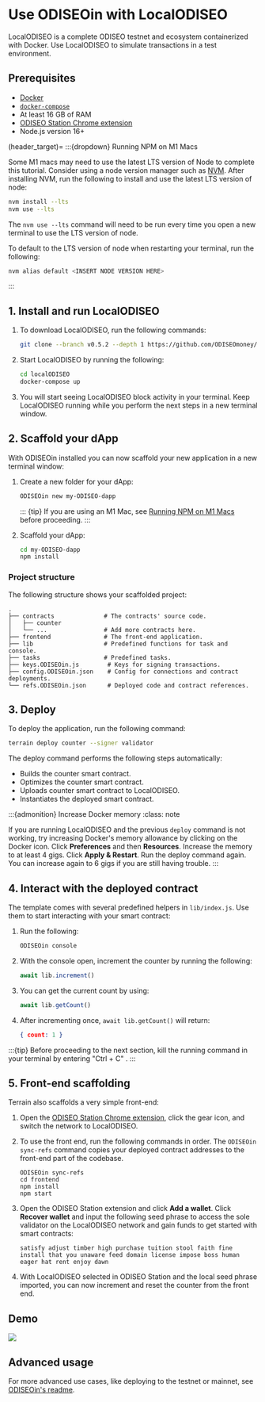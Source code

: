 # Use ODISEOin with LocalODISEO

LocalODISEO is a complete ODISEO testnet and ecosystem containerized with Docker. Use LocalODISEO to simulate transactions in a test environment.

## Prerequisites

- [Docker](https://www.docker.com/)
- [`docker-compose`](https://github.com/docker/compose)
- At least 16 GB of RAM
- [ODISEO Station Chrome extension](../../../learn/ODISEO-station/download/ODISEO-station-extension.md)
- Node.js version 16+


(header_target)=
:::{dropdown} Running NPM on M1 Macs

Some M1 macs may need to use the latest LTS version of Node to complete this tutorial. Consider using a node version manager such as [NVM](https://github.com/nvm-sh/nvm/blob/master/README.md). 
After installing NVM, run the following to install and use the latest LTS version of node:

```sh
nvm install --lts
nvm use --lts
```

The `nvm use --lts` command will need to be run every time you open a new terminal to use the LTS version of node. 

To default to the LTS version of node when restarting your terminal, run the following:

```sh
nvm alias default <INSERT NODE VERSION HERE>
```
:::

## 1. Install and run LocalODISEO

1. To download LocalODISEO, run the following commands:

   ```sh
   git clone --branch v0.5.2 --depth 1 https://github.com/ODISEOmoney/localODISEO
   ```
2. Start LocalODISEO by running the following:

   ```sh
   cd localODISEO
   docker-compose up
   ```

3. You will start seeing LocalODISEO block activity in your terminal. Keep LocalODISEO running while you perform the next steps in a new terminal window.


## 2. Scaffold your dApp

With ODISEOin installed you can now scaffold your new application in a new terminal window:

1. Create a new folder for your dApp:

   ```sh
   ODISEOin new my-ODISEO-dapp
   ```
   ::: {tip}
   If you are using an M1 Mac, see [Running NPM on M1 Macs](header_target) before proceeding.
   :::

2. Scaffold your dApp:

   ```sh
   cd my-ODISEO-dapp
   npm install
   ```

### Project structure

The following structure shows your scaffolded project:

```
.
├── contracts              # The contracts' source code.
│   ├── counter
│   └── ...                # Add more contracts here.
├── frontend               # The front-end application.
├── lib                    # Predefined functions for task and console.
├── tasks                  # Predefined tasks.
├── keys.ODISEOin.js        # Keys for signing transactions.
├── config.ODISEOin.json    # Config for connections and contract deployments.
└── refs.ODISEOin.json      # Deployed code and contract references.
```

## 3. Deploy

To deploy the application, run the following command:

```sh
terrain deploy counter --signer validator
```

The deploy command performs the following steps automatically:

* Builds the counter smart contract.
* Optimizes the counter smart contract.
* Uploads counter smart contract to LocalODISEO.
* Instantiates the deployed smart contract.

:::{admonition} Increase Docker memory
:class: note

If you are running LocalODISEO and the previous `deploy` command is not working, try increasing Docker's memory allowance by clicking on the Docker icon. Click **Preferences** and then **Resources**. Increase the memory to at least 4 gigs. Click **Apply & Restart**. Run the deploy command again. You can increase again to 6 gigs if you are still having trouble. 
:::

## 4. Interact with the deployed contract

The template comes with several predefined helpers in `lib/index.js`. Use them to start interacting with your smart contract:

1. Run the following:

   ```sh
   ODISEOin console
   ```

2. With the console open, increment the counter by running the following:

   ```JavaScript
   await lib.increment()
   ```

3. You can get the current count by using:

   ```JavaScript
   await lib.getCount()
   ```

4. After incrementing once, `await lib.getCount()` will return:

   ```json
   { count: 1 }
   ```

:::{tip}
Before proceeding to the next section, kill the running command in your terminal by entering "Ctrl + C" . 
:::

## 5. Front-end scaffolding

Terrain also scaffolds a very simple front-end:

1. Open the [ODISEO Station Chrome extension](https://chrome.google.com/webstore/detail/ODISEO-station-wallet/aiifbnbfobpmeekipheeijimdpnlpgpp), click the gear icon, and switch the network to LocalODISEO.

2. To use the front end, run the following commands in order. The `ODISEOin sync-refs` command copies your deployed contract addresses to the front-end part of the codebase.

   ```
   ODISEOin sync-refs
   cd frontend
   npm install
   npm start
   ```

3. Open the ODISEO Station extension and click **Add a wallet**. Click **Recover wallet** and input the following seed phrase to access the sole validator on the LocalODISEO network and gain funds to get started with smart contracts:

   ```
   satisfy adjust timber high purchase tuition stool faith fine install that you unaware feed domain license impose boss human eager hat rent enjoy dawn
   ```

4. With LocalODISEO selected in ODISEO Station and the local seed phrase imported, you can now increment and reset the counter from the front end.

## Demo

![](/img/tut_counter.gif)

## Advanced usage

For more advanced use cases, like deploying to the testnet or mainnet, see [ODISEOin's readme](https://github.com/iboss-ptk/ODISEOin#readme).


